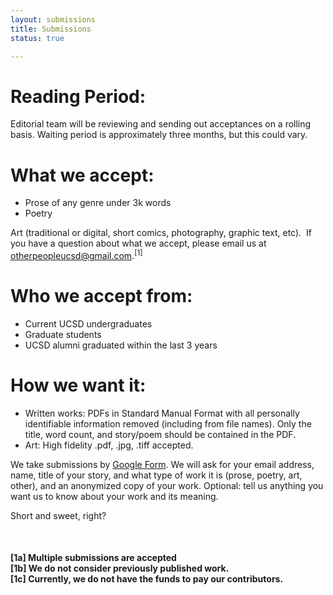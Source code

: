 ```yaml
---
layout: submissions
title: Submissions
status: true

---
```

# Reading Period:

Editorial team will be reviewing and sending out acceptances on a rolling basis. Waiting period is approximately three months, but this could vary.

# ‍What we accept:

* Prose of any genre under 3k words
* Poetry

Art (traditional or digital, short comics, photography, graphic text, etc). ‍ If you have a question about what we accept, please email us at otherpeopleucsd@gmail.com.<sup>\[1\]</sup>

# Who we accept from:

* Current UCSD undergraduates
* Graduate students
* UCSD alumni graduated within the last 3 years‍

# How we want it:

* Written works: PDFs in Standard Manual Format with all personally identifiable information removed (including from file names). Only the title, word count, and story/poem should be contained in the PDF.
* Art: High fidelity .pdf, .jpg, .tiff accepted.

We take submissions by [Google Form](https://docs.google.com/forms/d/e/1FAIpQLScNpkibdlE3FXiW42uzo5RTSDAnw_bfJChmBrTeA7F09RyS9A/viewform?usp=sf_link). We will ask for your email address, name, title of your story, and what type of work it is (prose, poetry, art, other), and an anonymized copy of your work. Optional: tell us anything you want us to know about your work and its meaning.

Short and sweet, right?

<br>

#### \[1a\] Multiple submissions are accepted<br>\[1b\] We do not consider previously published work.<br>\[1c\] Currently, we do not have the funds to pay our contributors.<br>